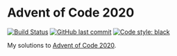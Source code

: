 # Advent of Code 2020

[![Build Status](https://img.shields.io/endpoint.svg?url=https%3A%2F%2Factions-badge.atrox.dev%2Fmichaeltinsley%2F2020-advent-of-code%2Fbadge%3Fref%3Dmain&style=popout)](https://actions-badge.atrox.dev/michaeltinsley/2020-advent-of-code/goto?ref=main)
[![GitHub last commit](https://img.shields.io/github/last-commit/michaeltinsley/2020-advent-of-code)]()
[![Code style: black](https://img.shields.io/badge/code%20style-black-000000.svg)](https://github.com/psf/black)


My solutions to [Advent of Code 2020](https://adventofcode.com/2020). 